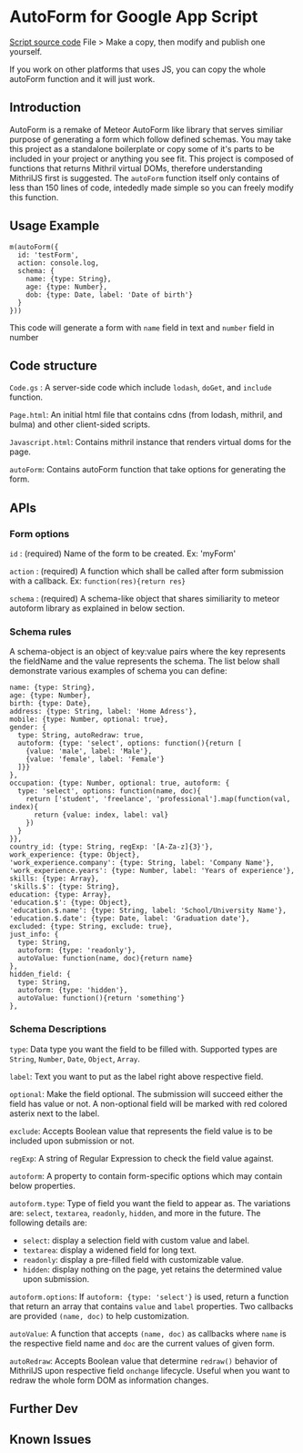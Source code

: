 # AutoForm for Google App Script

[Script source code](https://script.google.com/d/1j2sCmpdtfmScueHcaxm2LtOk4ZJir_q5WEtGCYRjjYWQCpZZfD-GBwhr/edit?usp=sharing)
File > Make a copy, then modify and publish one yourself.

If you work on other platforms that uses JS, you can copy the whole autoForm function and it will just work.

## Introduction
AutoForm is a remake of Meteor AutoForm like library that serves similiar purpose of generating a form which follow defined schemas.
You may take this project as a standalone boilerplate or copy some of it's parts to be included in your project or anything you see fit.
This project is composed of functions that returns Mithril virtual DOMs, therefore understanding MithrilJS first is suggested. The `autoForm` function itself only contains of less than 150 lines of code, intededly made simple so you can freely modify this function.

## Usage Example

    m(autoForm({
      id: 'testForm',
      action: console.log,
      schema: {
        name: {type: String},
        age: {type: Number},
        dob: {type: Date, label: 'Date of birth'}
      }
    }))
This code will generate a form with `name` field in text and `number` field in number

## Code structure
`Code.gs` : A server-side code which include `lodash`, `doGet`, and `include` function.

`Page.html`: An initial html file that contains cdns (from lodash, mithril, and bulma) and other client-sided scripts.

`Javascript.html`: Contains mithril instance that renders virtual doms for the page.

`autoForm`: Contains autoForm function that take options for generating the form.

## APIs
### Form options
`id` : (required) Name of the form to be created. Ex: 'myForm'

`action` : (required) A function which shall be called after form submission with a callback. Ex: `function(res){return res}`

`schema` : (required) A schema-like object that shares similiarity to meteor autoform library as explained in below section.

### Schema rules
A schema-object is an object of key:value pairs where the key represents the fieldName and the value represents the schema.
The list below shall demonstrate various examples of schema you can define:

    name: {type: String},
    age: {type: Number},
    birth: {type: Date},
    address: {type: String, label: 'Home Adress'},
    mobile: {type: Number, optional: true},
    gender: {
      type: String, autoRedraw: true,
      autoform: {type: 'select', options: function(){return [
        {value: 'male', label: 'Male'},
        {value: 'female', label: 'Female'}
      ]}}
    },
    occupation: {type: Number, optional: true, autoform: {
      type: 'select', options: function(name, doc){
        return ['student', 'freelance', 'professional'].map(function(val, index){
          return {value: index, label: val}
        })
      }
    }},
    country_id: {type: String, regExp: '[A-Za-z]{3}'},
    work_experience: {type: Object},
    'work_experience.company': {type: String, label: 'Company Name'},
    'work_experience.years': {type: Number, label: 'Years of experience'},
    skills: {type: Array},
    'skills.$': {type: String},
    education: {type: Array},
    'education.$': {type: Object},
    'education.$.name': {type: String, label: 'School/University Name'},
    'education.$.date': {type: Date, label: 'Graduation date'},
    excluded: {type: String, exclude: true},
    just_info: {
      type: String,
      autoform: {type: 'readonly'},
      autoValue: function(name, doc){return name}
    },
    hidden_field: {
      type: String,
      autoform: {type: 'hidden'},
      autoValue: function(){return 'something'}
    },
### Schema Descriptions
`type`: Data type you want the field to be filled with. Supported types are `String`, `Number`, `Date`, `Object`, `Array`.

`label`: Text you want to put as the label right above respective field.

`optional`: Make the field optional. The submission will succeed either the field has value or not. A non-optional field will be marked with red colored asterix next to the label.

`exclude`: Accepts Boolean value that represents the field value is to be included upon submission or not.

`regExp`: A string of Regular Expression to check the field value against.

`autoform`: A property to contain form-specific options which may contain below properties.

`autoform.type`: Type of field you want the field to appear as. The variations are: `select`, `textarea`, `readonly`, `hidden`, and more in the future. The following details are:
- `select`: display a selection field with custom value and label.
- `textarea`: display a widened field for long text.
- `readonly`: display a pre-filled field with customizable value.
- `hidden`: display nothing on the page, yet retains the determined value upon submission.

`autoform.options`: If `autoform: {type: 'select'}` is used, return a function that return an array that contains `value` and `label` properties. Two callbacks are provided `(name, doc)` to help customization.

`autoValue`: A function that accepts `(name, doc)` as callbacks where `name` is the respective field name and `doc` are the current values of given form.

`autoRedraw`: Accepts Boolean value that determine `redraw()` behavior of MithrilJS upon respective field `onchange` lifecycle. Useful when you want to redraw the whole form DOM as information changes.

## Further Dev

## Known Issues
